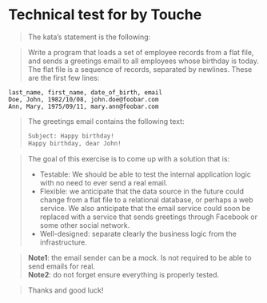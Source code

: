 # Technical test for by Touche

>The kata’s statement is the following:

> Write a program that loads a set of employee records from a flat file,
> and sends a greetings email to all employees whose birthday is today.
>The flat file is a sequence of records, separated by newlines. These
are the first few lines:

```csv
last_name, first_name, date_of_birth, email
Doe, John, 1982/10/08, john.doe@foobar.com
Ann, Mary, 1975/09/11, mary.ann@foobar.com
```

> The greetings email contains the following text:
> ```html
> Subject: Happy birthday!
> Happy birthday, dear John!
>```

> The goal of this exercise is to come up with a solution that is:
> - Testable: We should be able to test the internal application logic with no need to ever send a real email.
> - Flexible: we anticipate that the data source in the future could change from a flat file to a relational database, or perhaps a web service. We also anticipate that the email service could soon be replaced with a service that sends greetings through Facebook or some other social network.
> - Well-designed: separate clearly the business logic from the infrastructure.

> **Note1**: the email sender can be a mock. Is not required to be able to send emails for real.\
> **Note2**: do not forget ensure everything is properly tested.

> Thanks and good luck!